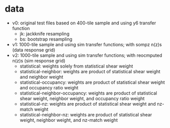 # data

- v0: original test files based on 400-tile sample and using y6 transfer function
    - jk: jackknife resampling
    - bs: bootstrap resampling
- v1: 1000-tile sample and using sim transfer functions; with sompz n(z)s (data response grid)
- v2: 1000-tile sample and using sim transfer functions; with reocmputed n(z)s (sim response grid)
    - statistical: weights solely from statistical shear weight
    - statistical-neighbor: weights are product of statistical shear weight and neighbor weight
    - statistical-occupancy: weights are product of statistical shear weight and occupancy ratio weight
    - statistical-neighbor-occupancy: weights are product of statistical shear weight, neighbor weight, and occupancy ratio weight
    - statistical-nz: weights are product of statistical shear weight and nz-match weight
    - statistical-neighbor-nz: weights are product of statistical shear weight, neighbor weight, and nz-match weight
